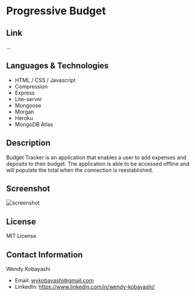 # Progressive Budget

## Link
...

## Languages & Technologies
* HTML / CSS / Javascript
* Compression
* Express
* Lite-server
* Mongoose 
* Morgan 
* Heroku 
* MongoDB Atlas

## Description
Budget Tracker is an application that enables a user to add expenses and deposits to their budget. The application is able to be accessed offline and will populate the total when the connection is reestablished.

## Screenshot
<img src="assets/images/README-screenshot1.png" alt="screenshot">

## License
MIT License

## Contact Information
Wendy Kobayashi 
* Email: <wykobayashi@gmail.com>
* LinkedIn: <https://www.linkedin.com/in/wendy-kobayashi/>